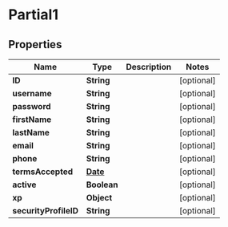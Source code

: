 
# Partial1

## Properties
Name | Type | Description | Notes
------------ | ------------- | ------------- | -------------
**ID** | **String** |  |  [optional]
**username** | **String** |  |  [optional]
**password** | **String** |  |  [optional]
**firstName** | **String** |  |  [optional]
**lastName** | **String** |  |  [optional]
**email** | **String** |  |  [optional]
**phone** | **String** |  |  [optional]
**termsAccepted** | [**Date**](Date.md) |  |  [optional]
**active** | **Boolean** |  |  [optional]
**xp** | **Object** |  |  [optional]
**securityProfileID** | **String** |  |  [optional]



